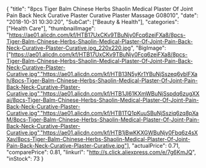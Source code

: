 {
	"title": "8pcs Tiger Balm Chinese Herbs Shaolin Medical Plaster Of Joint Pain Back Neck Curative Plaster Curative Plaster Massage G08010",
	"date": "2018-10-31 10:30:20",
	"SubCat": ["Beauty & Health"],
	"categories": ["Health Care"],
	"thumbnailImage": "https://ae01.alicdn.com/kf/HTB17UxCKv9TBuNjy0Fcq6zeiFXa8/8pcs-Tiger-Balm-Chinese-Herbs-Shaolin-Medical-Plaster-Of-Joint-Pain-Back-Neck-Curative-Plaster-Curative.jpg_220x220.jpg",
	"BigImage": ["https://ae01.alicdn.com/kf/HTB17UxCKv9TBuNjy0Fcq6zeiFXa8/8pcs-Tiger-Balm-Chinese-Herbs-Shaolin-Medical-Plaster-Of-Joint-Pain-Back-Neck-Curative-Plaster-Curative.jpg","https://ae01.alicdn.com/kf/HTB13N5yKr1YBuNjSszeq6yblFXah/8pcs-Tiger-Balm-Chinese-Herbs-Shaolin-Medical-Plaster-Of-Joint-Pain-Back-Neck-Curative-Plaster-Curative.jpg","https://ae01.alicdn.com/kf/HTB1JI61KXmWBuNjSspdq6zugXXai/8pcs-Tiger-Balm-Chinese-Herbs-Shaolin-Medical-Plaster-Of-Joint-Pain-Back-Neck-Curative-Plaster-Curative.jpg","https://ae01.alicdn.com/kf/HTB1TQ1pKuuSBuNjSsziq6zq8pXaM/8pcs-Tiger-Balm-Chinese-Herbs-Shaolin-Medical-Plaster-Of-Joint-Pain-Back-Neck-Curative-Plaster-Curative.jpg","https://ae01.alicdn.com/kf/HTB1jBwKKXGWBuNjy0Fbq6z4sXXav/8pcs-Tiger-Balm-Chinese-Herbs-Shaolin-Medical-Plaster-Of-Joint-Pain-Back-Neck-Curative-Plaster-Curative.jpg"],
	"actualPrice": 0.71,
	"comparePrice": 0.81,
	"linkurl": "http://s.click.aliexpress.com/e/7g6KmJQ",
	"inStock": 73
}
